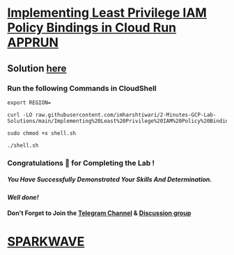 # [Implementing Least Privilege IAM Policy Bindings in Cloud Run APPRUN](https://www.cloudskillsboost.google/course_templates/559/labs/456807)

## Solution [here](https://youtu.be/Eyh86YFXIo0)

### Run the following Commands in CloudShell

```
export REGION=
```
```
curl -LO raw.githubusercontent.com/imharshtiwari/2-Minutes-GCP-Lab-Solutions/main/Implementing%20Least%20Privilege%20IAM%20Policy%20Bindings%20in%20Cloud%20Run%20%5BAPPRUN%5D/shell.sh

sudo chmod +x shell.sh

./shell.sh
```

### Congratulations 🎉 for Completing the Lab !

##### *You Have Successfully Demonstrated Your Skills And Determination.*

#### *Well done!*

#### Don't Forget to Join the [Telegram Channel](https://t.me/sparkwave.01) & [Discussion group](https://t.me/sparkwave.01chats)

# [SPARKWAVE](https://www.youtube.com/@sparkwave.01)
